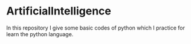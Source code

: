 # ArtificialIntelligence
In this repository I give some basic codes of python which I practice for learn the python language.
